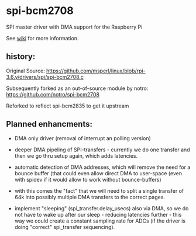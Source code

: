 spi-bcm2708
===========

SPI master driver with DMA support for the Raspberry Pi

See [wiki](https://github.com/notro/spi-bcm2708/wiki) for more information.

history:
--------
Original Source: https://github.com/msperl/linux/blob/rpi-3.6.y/drivers/spi/spi-bcm2708.c

Subsequently forked as an out-of-source module by notro: https://github.com/notro/spi-bcm2708

Reforked to reflect spi-bcm2835 to get it upstream

Planned enhancments:
--------------------

* DMA only driver (removal of interrupt an polling version)

* deeper DMA pipeling of SPI-transfers - currently we do one transfer and then we go thru setup again, which adds latencies.

* automatic detection of DMA addresses, which will remove the need for a bounce buffer (that could even allow direct DMA to user-space (even with spidev if it would allow to work without bounce-buffers)

* with this comes the "fact" that we will need to split a single transfer of 64k into possibly multiple DMA transfers to the correct pages.

* implement "sleeping" (spi_transfer.delay_usecs) also via DMA, so we do not have to wake up after our sleep - reducing latencies further - this way we could create a constant sampling rate for ADCs (if the driver is doing "correct" spi_transfer sequencing).





